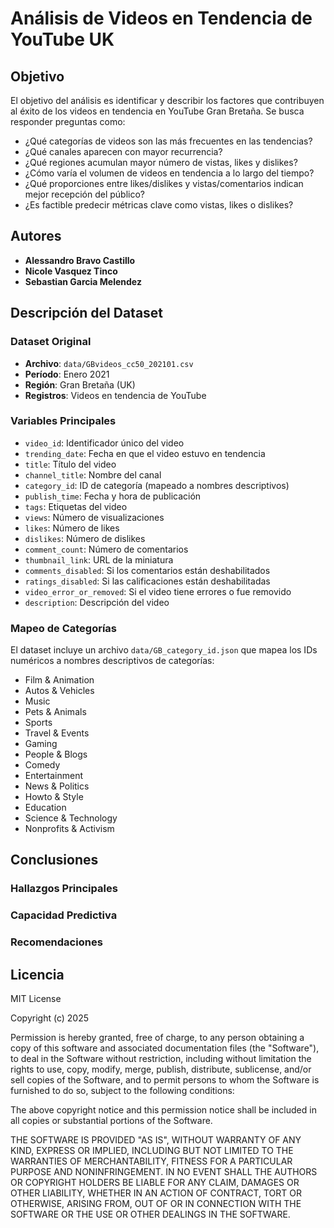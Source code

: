 # Análisis de Videos en Tendencia de YouTube UK

## Objetivo

El objetivo del análisis es identificar y describir los factores que contribuyen al éxito de los videos en tendencia en YouTube Gran Bretaña. Se busca responder preguntas como:

- ¿Qué categorías de videos son las más frecuentes en las tendencias?
- ¿Qué canales aparecen con mayor recurrencia?
- ¿Qué regiones acumulan mayor número de vistas, likes y dislikes?
- ¿Cómo varía el volumen de videos en tendencia a lo largo del tiempo?
- ¿Qué proporciones entre likes/dislikes y vistas/comentarios indican mejor recepción del público?
- ¿Es factible predecir métricas clave como vistas, likes o dislikes?

## Autores

- **Alessandro Bravo Castillo**
- **Nicole Vasquez Tinco** 
- **Sebastian Garcia Melendez**

## Descripción del Dataset

### Dataset Original
- **Archivo**: `data/GBvideos_cc50_202101.csv`
- **Período**: Enero 2021
- **Región**: Gran Bretaña (UK)
- **Registros**: Videos en tendencia de YouTube

### Variables Principales
- `video_id`: Identificador único del video
- `trending_date`: Fecha en que el video estuvo en tendencia
- `title`: Título del video
- `channel_title`: Nombre del canal
- `category_id`: ID de categoría (mapeado a nombres descriptivos)
- `publish_time`: Fecha y hora de publicación
- `tags`: Etiquetas del video
- `views`: Número de visualizaciones
- `likes`: Número de likes
- `dislikes`: Número de dislikes
- `comment_count`: Número de comentarios
- `thumbnail_link`: URL de la miniatura
- `comments_disabled`: Si los comentarios están deshabilitados
- `ratings_disabled`: Si las calificaciones están deshabilitadas
- `video_error_or_removed`: Si el video tiene errores o fue removido
- `description`: Descripción del video

### Mapeo de Categorías
El dataset incluye un archivo `data/GB_category_id.json` que mapea los IDs numéricos a nombres descriptivos de categorías:
- Film & Animation
- Autos & Vehicles
- Music
- Pets & Animals
- Sports
- Travel & Events
- Gaming
- People & Blogs
- Comedy
- Entertainment
- News & Politics
- Howto & Style
- Education
- Science & Technology
- Nonprofits & Activism

## Conclusiones

### Hallazgos Principales

### Capacidad Predictiva


### Recomendaciones




## Licencia

MIT License

Copyright (c) 2025

Permission is hereby granted, free of charge, to any person obtaining a copy
of this software and associated documentation files (the "Software"), to deal
in the Software without restriction, including without limitation the rights
to use, copy, modify, merge, publish, distribute, sublicense, and/or sell
copies of the Software, and to permit persons to whom the Software is
furnished to do so, subject to the following conditions:

The above copyright notice and this permission notice shall be included in all
copies or substantial portions of the Software.

THE SOFTWARE IS PROVIDED "AS IS", WITHOUT WARRANTY OF ANY KIND, EXPRESS OR
IMPLIED, INCLUDING BUT NOT LIMITED TO THE WARRANTIES OF MERCHANTABILITY,
FITNESS FOR A PARTICULAR PURPOSE AND NONINFRINGEMENT. IN NO EVENT SHALL THE
AUTHORS OR COPYRIGHT HOLDERS BE LIABLE FOR ANY CLAIM, DAMAGES OR OTHER
LIABILITY, WHETHER IN AN ACTION OF CONTRACT, TORT OR OTHERWISE, ARISING FROM,
OUT OF OR IN CONNECTION WITH THE SOFTWARE OR THE USE OR OTHER DEALINGS IN THE
SOFTWARE.
